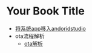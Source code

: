 # Your Book Title

* [将系统app移入andoridstudio](将系统app移入andoridstudio/将系统app移入andoridstudio.md)
* ota流程解析
  * [ota解析](ota流程解析/ota解析.md)

